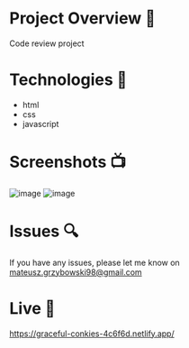 # Project Overview 🎉
Code review project

# Technologies 🔧

- html
- css
- javascript

# Screenshots 📺
![image](https://user-images.githubusercontent.com/61913031/195874188-bf66daa1-16a2-4e3b-b5b3-e66623cbfd23.png)
![image](https://user-images.githubusercontent.com/61913031/195874217-5b87f863-8b21-42cf-9c9c-b68dec1eb1c9.png)


# Issues 🔍

If you have any issues, please let me know on mateusz.grzybowski98@gmail.com

# Live 📍

https://graceful-conkies-4c6f6d.netlify.app/
 
